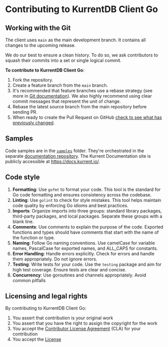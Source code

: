 # Contributing to KurrentDB Client Go

## Working with the Git

The client uses `main` as the main development branch. It contains all changes to the upcoming release. 

We do our best to ensure a clean history. To do so, we ask contributors to squash their commits into a set or single
logical commit.

**To contribute to KurrentDB Client Go**:

1. Fork the repository.
2. Create a feature branch from the `main` branch.
3. It's recommended that feature branches use a rebase strategy (see more in [Git documentation](https://git-scm.com/book/en/v2/Git-Branching-Rebasing)). We also highly recommend using clear commit messages that represent the unit of change.
4. Rebase the latest source branch from the main repository before sending PR.
5. When ready to create the Pull Request on GitHub [check to see what has previously changed](https://github.com/kurrent-io/KurrentDB-Client-Go/compare).

## Samples

Code samples are in the [`samples`](/samples) folder. They're orchestrated in the separate [documentation repository](https://github.com/kurrent-io/documentation). The Kurrent Documentation site is publicly accessible at https://docs.kurrent.io/.

## Code style

1. **Formatting**: Use `gofmt` to format your code. This tool is the standard for Go code formatting and ensures consistency across the codebase.
2. **Linting**: Use `golint` to check for style mistakes. This tool helps maintain code quality by enforcing Go idioms and best practices.
3. **Imports**: Organize imports into three groups: standard library packages, third-party packages, and local packages. Separate these groups with a blank line.
4. **Comments**: Use comments to explain the purpose of the code. Exported functions and types should have comments that start with the name of the function or type.
5. **Naming**: Follow Go naming conventions. Use camelCase for variable names, PascalCase for exported names, and ALL_CAPS for constants.
6. **Error Handling**: Handle errors explicitly. Check for errors and handle them appropriately. Do not ignore errors.
7. **Testing**: Write tests for your code. Use the `testing` package and aim for high test coverage. Ensure tests are clear and concise.
8. **Concurrency**: Use goroutines and channels appropriately. Avoid common pitfalls

## Licensing and legal rights

By contributing to KurrentDB Client Go:

1. You assert that contribution is your original work
2. You assert that you have the right to assign the copyright for the work
3. You accept the [Contributor License Agreement](https://gist.github.com/eventstore-bot/7a1e56c21e81f44a625a7462403298bf) (CLA) for your contribution
4. You accept the [License](LICENSE.md)
